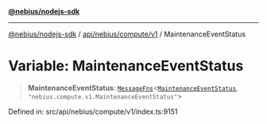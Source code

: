 [**@nebius/nodejs-sdk**](../../../../../README.md)

***

[@nebius/nodejs-sdk](../../../../../README.md) / [api/nebius/compute/v1](../README.md) / MaintenanceEventStatus

# Variable: MaintenanceEventStatus

> **MaintenanceEventStatus**: [`MessageFns`](../../../../../runtime/protos/core/interfaces/MessageFns.md)\<[`MaintenanceEventStatus`](../interfaces/MaintenanceEventStatus.md), `"nebius.compute.v1.MaintenanceEventStatus"`\>

Defined in: src/api/nebius/compute/v1/index.ts:9151
